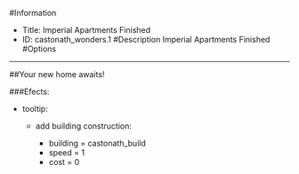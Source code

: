 #Information
 - Title: Imperial Apartments Finished
 - ID: castonath_wonders.1
#Description
Imperial Apartments Finished
#Options

___
##Your new home awaits!

###Efects:<ul><li>tooltip:</li><ul><li>add building construction:</li><ul><li>building = castonath_build</li><li>speed = 1</li><li>cost = 0</li></ul></ul></ul>
